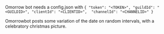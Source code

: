 Omorrow bot needs a config.json with 
`{
    "token": "<TOKEN>",
    "guildId": "<GUILDID>",
    "clientId": "<CLIENTID>", 
    "channelId": "<CHANNELID>"
}`

Omorrowbot posts some variation of the date on random intervals, with a celebratory christmas picture.
